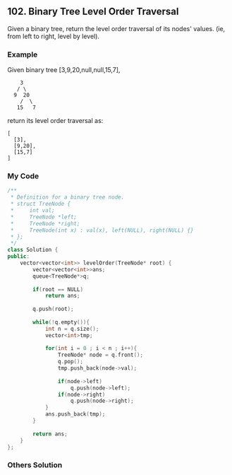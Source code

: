 ## 102. Binary Tree Level Order Traversal

Given a binary tree, return the level order traversal of its nodes' values. (ie, from left to right, level by level).

### Example
Given binary tree [3,9,20,null,null,15,7],
```
    3
   / \
  9  20
    /  \
   15   7
```
return its level order traversal as:

```
[
  [3],
  [9,20],
  [15,7]
]
```

### My Code
```c++
/**
 * Definition for a binary tree node.
 * struct TreeNode {
 *     int val;
 *     TreeNode *left;
 *     TreeNode *right;
 *     TreeNode(int x) : val(x), left(NULL), right(NULL) {}
 * };
 */
class Solution {
public:
    vector<vector<int>> levelOrder(TreeNode* root) {
        vector<vector<int>>ans;
        queue<TreeNode*>q;
        
        if(root == NULL)
            return ans;
        
        q.push(root);
        
        while(!q.empty()){
            int n = q.size();
            vector<int>tmp;
            
            for(int i = 0 ; i < n ; i++){
                TreeNode* node = q.front();
                q.pop();
                tmp.push_back(node->val);
                
                if(node->left)
                    q.push(node->left);
                if(node->right)
                    q.push(node->right);
            }
            ans.push_back(tmp);
        }
        
        return ans;
    }
};
```


### Others Solution
```c++
```

